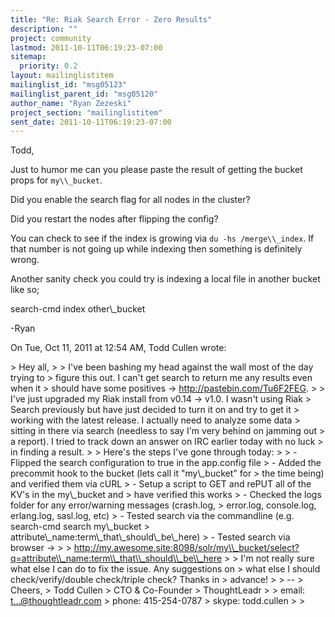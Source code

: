 ```yaml
---
title: "Re: Riak Search Error - Zero Results"
description: ""
project: community
lastmod: 2011-10-11T06:19:23-07:00
sitemap:
  priority: 0.2
layout: mailinglistitem
mailinglist_id: "msg05123"
mailinglist_parent_id: "msg05120"
author_name: "Ryan Zezeski"
project_section: "mailinglistitem"
sent_date: 2011-10-11T06:19:23-07:00
---
```



Todd,

Just to humor me can you please paste the result of getting the bucket props
for `my\\_bucket`.

Did you enable the search flag for all nodes in the cluster?

Did you restart the nodes after flipping the config?

You can check to see if the index is growing via `du -hs /merge\\_index`. If that number is not going up while indexing then
something is definitely wrong.

Another sanity check you could try is indexing a local file in another
bucket like so;

search-cmd index other\\_bucket 

-Ryan

On Tue, Oct 11, 2011 at 12:54 AM, Todd Cullen  wrote:

&gt; Hey all,
&gt;
&gt; I've been bashing my head against the wall most of the day trying to
&gt; figure this out. I can't get search to return me any results even when it
&gt; should have some positives -&gt; http://pastebin.com/Tu6F2FEG.
&gt;
&gt; I've just upgraded my Riak install from v0.14 -&gt; v1.0. I wasn't using Riak
&gt; Search previously but have just decided to turn it on and try to get it
&gt; working with the latest release. I actually need to analyze some data
&gt; sitting in there via search (needless to say I'm very behind on jamming out
&gt; a report). I tried to track down an answer on IRC earlier today with no luck
&gt; in finding a result.
&gt;
&gt; Here's the steps I've gone through today:
&gt;
&gt; - Flipped the search configuration to true in the app.config file
&gt; - Added the precommit hook to the bucket (lets call it "my\\_bucket" for
&gt; the time being) and verified them via cURL
&gt; - Setup a script to GET and rePUT all of the KV's in the my\\_bucket and
&gt; have verified this works
&gt; - Checked the logs folder for any error/warning messages (crash.log,
&gt; error.log, console.log, erlang.log, sasl.log, etc)
&gt; - Tested search via the commandline (e.g. search-cmd search my\\_bucket
&gt; attribute\\_name:term\\_that\\_should\\_be\\_here)
&gt; - Tested search via browser -&gt;
&gt; 
&gt; http://my.awesome.site:8098/solr/my\\_bucket/select?q=attribute\\_name:term\\_that\\_should\\_be\\_here
&gt;
&gt; I'm not really sure what else I can do to fix the issue. Any suggestions on
&gt; what else I should check/verify/double check/triple check? Thanks in
&gt; advance!
&gt;
&gt; --
&gt; Cheers,
&gt; Todd Cullen
&gt; CTO & Co-Founder
&gt; ThoughtLeadr
&gt;
&gt; email: t...@thoughtleadr.com
&gt; phone: 415-254-0787
&gt; skype: todd.cullen
&gt;
&gt;

